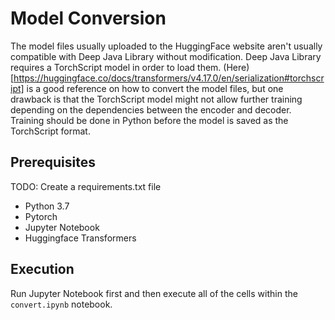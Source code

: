 # Model Conversion

The model files usually uploaded to the HuggingFace website aren't usually compatible with Deep Java Library without modification. Deep Java Library requires a TorchScript model in order to load them.
(Here)[https://huggingface.co/docs/transformers/v4.17.0/en/serialization#torchscript] is a good reference on how to convert the model files, but one drawback is that the TorchScript model might not allow
further training depending on the dependencies between the encoder and decoder. Training should be done in Python before the model is saved as the TorchScript format.

## Prerequisites

TODO: Create a requirements.txt file

- Python 3.7
- Pytorch 
- Jupyter Notebook
- Huggingface Transformers


## Execution

Run Jupyter Notebook first and then execute all of the cells within the `convert.ipynb` notebook.
